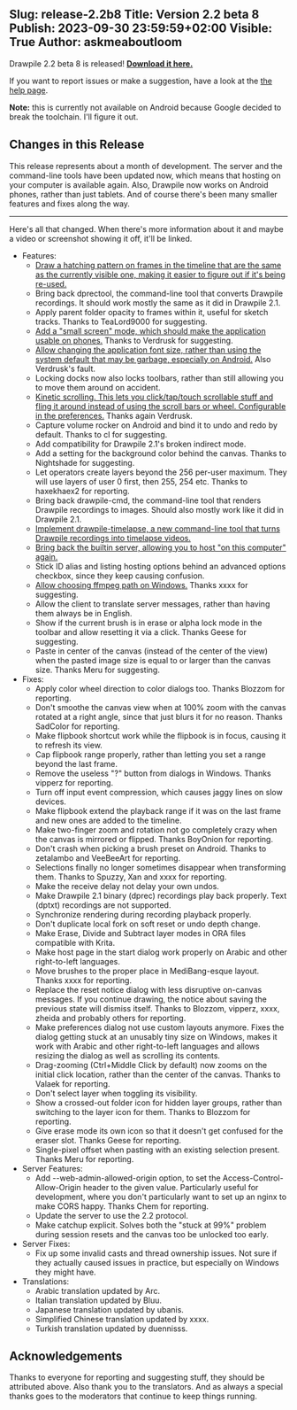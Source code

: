 Slug: release-2.2b8
Title: Version 2.2 beta 8
Publish: 2023-09-30 23:59:59+02:00
Visible: True
Author: askmeaboutloom
---

Drawpile 2.2 beta 8 is released! **[Download it here.](/download/)**

If you want to report issues or make a suggestion, have a look at the [the help page](/help/).

**Note:** this is currently not available on Android because Google decided to break the toolchain. I'll figure it out.


## Changes in this Release

This release represents about a month of development. The server and the command-line tools have been updated now, which means that hosting on your computer is available again. Also, Drawpile now works on Android phones, rather than just tablets. And of course there's been many smaller features and fixes along the way.

---

Here's all that changed. When there's more information about it and maybe a video or screenshot showing it off, it'll be linked.

* Features:
    * <a href="https://docs.drawpile.net/devblog/2023/09/01/dev-update.html#mark-re-used-key-frames" target="_blank">Draw a hatching pattern on frames in the timeline that are the same as the currently visible one, making it easier to figure out if it's being re-used.</a>
    * Bring back dprectool, the command-line tool that converts Drawpile recordings. It should work mostly the same as it did in Drawpile 2.1.
    * Apply parent folder opacity to frames within it, useful for sketch tracks. Thanks to TeaLord9000 for suggesting.
    * <a href="https://docs.drawpile.net/devblog/2023/09/09/dev-update.html#small-screen-mode" target="_blank">Add a "small screen" mode, which should make the application usable on phones.</a> Thanks to Verdrusk for suggesting.
    * <a href="https://docs.drawpile.net/devblog/2023/09/09/dev-update.html#font-size-override" target="_blank">Allow changing the application font size, rather than using the system default that may be garbage, especially on Android.</a> Also Verdrusk's fault.
    * Locking docks now also locks toolbars, rather than still allowing you to move them around on accident.
    * <a href="https://docs.drawpile.net/devblog/2023/09/09/dev-update.html#kinetic-scrolling" target="_blank">Kinetic scrolling. This lets you click/tap/touch scrollable stuff and fling it around instead of using the scroll bars or wheel. Configurable in the preferences.</a> Thanks again Verdrusk.
    * Capture volume rocker on Android and bind it to undo and redo by default. Thanks to cl for suggesting.
    * Add compatibility for Drawpile 2.1's broken indirect mode.
    * Add a setting for the background color behind the canvas. Thanks to Nightshade for suggesting.
    * Let operators create layers beyond the 256 per-user maximum. They will use layers of user 0 first, then 255, 254 etc. Thanks to haxekhaex2 for reporting.
    * Bring back drawpile-cmd, the command-line tool that renders Drawpile recordings to images. Should also mostly work like it did in Drawpile 2.1.
    * <a href="https://docs.drawpile.net/devblog/2023/09/16/dev-update.html#drawpile-timelapse" target="_blank">Implement drawpile-timelapse, a new command-line tool that turns Drawpile recordings into timelapse videos.</a>
    * <a href="https://docs.drawpile.net/devblog/2023/09/23/dev-update.html#builtin-server" target="_blank">Bring back the builtin server, allowing you to host "on this computer" again.</a>
    * Stick ID alias and listing hosting options behind an advanced options checkbox, since they keep causing confusion.
    * <a href="https://docs.drawpile.net/devblog/2023/09/23/dev-update.html#ffmpeg-path-pickage" target="_blank">Allow choosing ffmpeg path on Windows.</a> Thanks xxxx for suggesting.
    * Allow the client to translate server messages, rather than having them always be in English.
    * Show if the current brush is in erase or alpha lock mode in the toolbar and allow resetting it via a click. Thanks Geese for suggesting.
    * Paste in center of the canvas (instead of the center of the view) when the pasted image size is equal to or larger than the canvas size. Thanks Meru for suggesting.
* Fixes:
    * Apply color wheel direction to color dialogs too. Thanks Blozzom for reporting.
    * Don't smoothe the canvas view when at 100% zoom with the canvas rotated at a right angle, since that just blurs it for no reason. Thanks SadColor for reporting.
    * Make flipbook shortcut work while the flipbook is in focus, causing it to refresh its view.
    * Cap flipbook range properly, rather than letting you set a range beyond the last frame.
    * Remove the useless "?" button from dialogs in Windows. Thanks vipperz for reporting.
    * Turn off input event compression, which causes jaggy lines on slow devices.
    * Make flipbook extend the playback range if it was on the last frame and new ones are added to the timeline.
    * Make two-finger zoom and rotation not go completely crazy when the canvas is mirrored or flipped. Thanks BoyOnion for reporting.
    * Don't crash when picking a brush preset on Android. Thanks to zetalambo and VeeBeeArt for reporting.
    * Selections finally no longer sometimes disappear when transforming them. Thanks to Spuzzy, Xan and xxxx for reporting.
    * Make the receive delay not delay your own undos.
    * Make Drawpile 2.1 binary (dprec) recordings play back properly. Text (dptxt) recordings are not supported.
    * Synchronize rendering during recording playback properly.
    * Don't duplicate local fork on soft reset or undo depth change.
    * Make Erase, Divide and Subtract layer modes in ORA files compatible with Krita.
    * Make host page in the start dialog work properly on Arabic and other right-to-left languages.
    * Move brushes to the proper place in MediBang-esque layout. Thanks xxxx for reporting.
    * Replace the reset notice dialog with less disruptive on-canvas messages. If you continue drawing, the notice about saving the previous state will dismiss itself. Thanks to Blozzom, vipperz, xxxx, zheida and probably others for reporting.
    * Make preferences dialog not use custom layouts anymore. Fixes the dialog getting stuck at an unusably tiny size on Windows, makes it work with Arabic and other right-to-left languages and allows resizing the dialog as well as scrolling its contents.
    * Drag-zooming (Ctrl+Middle Click by default) now zooms on the initial click location, rather than the center of the canvas. Thanks to Valaek for reporting.
    * Don't select layer when toggling its visibility.
    * Show a crossed-out folder icon for hidden layer groups, rather than switching to the layer icon for them. Thanks to Blozzom for reporting.
    * Give erase mode its own icon so that it doesn't get confused for the eraser slot. Thanks Geese for reporting.
    * Single-pixel offset when pasting with an existing selection present. Thanks Meru for reporting.
* Server Features:
    * Add --web-admin-allowed-origin option, to set the Access-Control-Allow-Origin header to the given value. Particularly useful for development, where you don't particularly want to set up an nginx to make CORS happy. Thanks Chem for reporting.
    * Update the server to use the 2.2 protocol.
    * Make catchup explicit. Solves both the "stuck at 99%" problem during session resets and the canvas too be unlocked too early.
* Server Fixes:
    * Fix up some invalid casts and thread ownership issues. Not sure if they actually caused issues in practice, but especially on Windows they might have.
* Translations:
    * Arabic translation updated by Arc.
    * Italian translation updated by Bluu.
    * Japanese translation updated by ubanis.
    * Simplified Chinese translation updated by xxxx.
    * Turkish translation updated by duennisss.


## Acknowledgements

Thanks to everyone for reporting and suggesting stuff, they should be attributed above. Also thank you to the translators. And as always a special thanks goes to the moderators that continue to keep things running.

